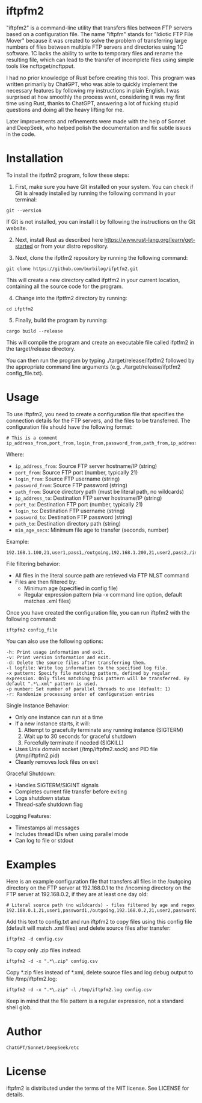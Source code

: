 iftpfm2
=======

"iftpfm2" is a command-line utility that transfers files between FTP servers based on a configuration file. The name "iftpfm" stands for "Idiotic FTP File Mover" because it was created to solve the problem of transferring large numbers of files between multiple FTP servers and directories using 1C software. 1C lacks the ability to write to temporary files and rename the resulting file, which can lead to the transfer of incomplete files using simple tools like ncftpget/ncftpput.

I had no prior knowledge of Rust before creating this tool. This program was written primarily by ChatGPT, who was able to quickly implement the necessary features by following my instructions in plain English. I was surprised at how smoothly the process went, considering it was my first time using Rust, thanks to ChatGPT, answering a lot of fucking stupid questions and doing all the heavy lifting for me.

Later improvements and refinements were made with the help of Sonnet and DeepSeek, who helped polish the documentation and fix subtle issues in the code.

Installation
============

To install the ifptfm2 program, follow these steps:

1. First, make sure you have Git installed on your system. You can check if Git is already installed by running the following command in your terminal:

~~~
git --version
~~~

If Git is not installed, you can install it by following the instructions on the Git website.

2. Next, install Rust as described here https://www.rust-lang.org/learn/get-started or from your distro repository.

3. Next, clone the ifptfm2 repository by running the following command:

~~~
git clone https://github.com/burbilog/ifptfm2.git
~~~

This will create a new directory called ifptfm2 in your current location, containing all the source code for the program.

4. Change into the ifptfm2 directory by running:

~~~
cd ifptfm2
~~~

5. Finally, build the program by running:

~~~
cargo build --release
~~~

This will compile the program and create an executable file called ifptfm2 in the target/release directory.

You can then run the program by typing ./target/release/ifptfm2 followed by the appropriate command line arguments (e.g. ./target/release/ifptfm2 config_file.txt).



Usage
=====

To use iftpfm2, you need to create a configuration file that specifies the connection details for the FTP servers, and the files to be transferred. The configuration file should have the following format:

~~~
# This is a comment
ip_address_from,port_from,login_from,password_from,path_from,ip_address_to,port_to,login_to,password_to,path_to,min_age_secs
~~~

Where:
- `ip_address_from`: Source FTP server hostname/IP (string)
- `port_from`: Source FTP port (number, typically 21)
- `login_from`: Source FTP username (string)
- `password_from`: Source FTP password (string)  
- `path_from`: Source directory path (must be literal path, no wildcards)
- `ip_address_to`: Destination FTP server hostname/IP (string)
- `port_to`: Destination FTP port (number, typically 21)
- `login_to`: Destination FTP username (string)
- `password_to`: Destination FTP password (string)
- `path_to`: Destination directory path (string)
- `min_age_secs`: Minimum file age to transfer (seconds, number)

Example:
```
192.168.1.100,21,user1,pass1,/outgoing,192.168.1.200,21,user2,pass2,/incoming,3600
```

File filtering behavior:
- All files in the literal source path are retrieved via FTP NLST command
- Files are then filtered by:
  - Minimum age (specified in config file)
  - Regular expression pattern (via -x command line option, default matches .xml files)

Once you have created the configuration file, you can run iftpfm2 with the following command:

~~~
iftpfm2 config_file
~~~

You can also use the following options:

    -h: Print usage information and exit.
    -v: Print version information and exit.
    -d: Delete the source files after transferring them.
    -l logfile: Write log information to the specified log file.
    -x pattern: Specify file matching pattern, defined by regular expression. Only files matching this pattern will be transferred. By default ".*\.xml" pattern is used.
    -p number: Set number of parallel threads to use (default: 1)
    -r: Randomize processing order of configuration entries

Single Instance Behavior:
- Only one instance can run at a time
- If a new instance starts, it will:
  1. Attempt to gracefully terminate any running instance (SIGTERM)
  2. Wait up to 30 seconds for graceful shutdown
  3. Forcefully terminate if needed (SIGKILL)
- Uses Unix domain socket (/tmp/iftpfm2.sock) and PID file (/tmp/iftpfm2.pid)
- Cleanly removes lock files on exit

Graceful Shutdown:
- Handles SIGTERM/SIGINT signals
- Completes current file transfer before exiting
- Logs shutdown status
- Thread-safe shutdown flag

Logging Features:
- Timestamps all messages
- Includes thread IDs when using parallel mode
- Can log to file or stdout

Examples
========

Here is an example configuration file that transfers all files in the /outgoing directory on the FTP server at 192.168.0.1 to the /incoming directory on the FTP server at 192.168.0.2, if they are at least one day old:

~~~
# Literal source path (no wildcards) - files filtered by age and regex
192.168.0.1,21,user1,password1,/outgoing,192.168.0.2,21,user2,password2,/incoming,86400
~~~

Add this text to config.txt and run iftpfm2 to copy files using this config file (default will match .xml files) and delete source files after transfer:

~~~
iftpfm2 -d config.csv
~~~

To copy only .zip files instead:
~~~
iftpfm2 -d -x ".*\.zip" config.csv
~~~

Copy \*.zip files instead of \*.xml, delete source files and log debug output to file /tmp/iftpfm2.log:

~~~
iftpfm2 -d -x ".*\.zip" -l /tmp/iftpfm2.log config.csv
~~~

Keep in mind that the file pattern is a regular expression, not a standard shell glob.

Author
======

    ChatGPT/Sonnet/DeepSeek/etc

License
=======

iftpfm2 is distributed under the terms of the MIT license. See LICENSE for details.

